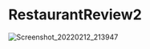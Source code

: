# RestaurantReview2
![Screenshot_20220212_213947](https://user-images.githubusercontent.com/68629990/153715751-b59c7484-24c7-4684-b8b3-0ebb4bc75f88.png)
